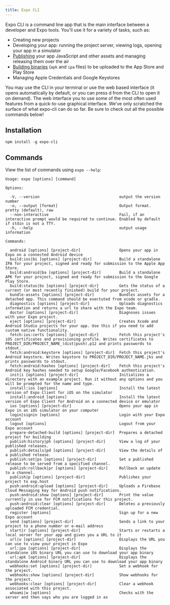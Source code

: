 ```yaml
---
title: Expo CLI
---
```


Expo CLI is a command line app that is the main interface between a developer and Expo tools. You'll use it for a variety of tasks, such as:

- Creating new projects
- Developing your app: running the project server, viewing logs, opening your app in a simulator 
- [Publishing](../publishing/) your app JavaScript and other assets and managing releasing them over the air
- [Building binaries](../../distribution/building-standalone-apps/) (`apk` and `ipa` files) to be uploaded to the App Store and Play Store
- Managing Apple Credentials and Google Keystores

You may use the CLI in your terminal or use the web based interface (it opens automatically by default, or you can press d from the CLI to open it on demand). The web interface you to use some of the most often used features from a quick-to-use graphical interface. We’ve only scratched the surface of what expo-cli can do so far. Be sure to check out all the possible commands below!

## Installation

```
npm install -g expo-cli
```

## Commands

View the list of commands using `expo --help`:

```
Usage: expo [options] [command]

Options:

  -V, --version                                   output the version number
  -o, --output [format]                           Output format. pretty (default), raw
  --non-interactive                               Fail, if an interactive prompt would be required to continue. Enabled by default if stdin is not a TTY.
  -h, --help                                      output usage information

Commands:

  android [options] [project-dir]                 Opens your app in Expo on a connected Android device
  build:ios|bi [options] [project-dir]            Build a standalone IPA for your project, signed and ready for submission to the Apple App Store.
  build:android|ba [options] [project-dir]        Build a standalone APK for your project, signed and ready for submission to the Google Play Store.
  build:status|bs [options] [project-dir]         Gets the status of a current (or most recently finished) build for your project.
  bundle-assets [options] [project-dir]           Bundles assets for a detached app. This command should be exectuted from xcode or gradle.
  diagnostics [options] [project-dir]             Uploads diagnostics information and returns a url to share with the Expo team.
  doctor [options] [project-dir]                  Diagnoses issues with your Expo project.
  eject [options] [project-dir]                   Creates Xcode and Android Studio projects for your app. Use this if you need to add custom native functionality.
  fetch:ios:certs [options] [project-dir]         Fetch this project's iOS certificates and provisioning profile. Writes certificates to PROJECT_DIR/PROJECT_NAME_(dist|push).p12 and prints passwords to stdout.
  fetch:android:keystore [options] [project-dir]  Fetch this project's Android keystore. Writes keystore to PROJECT_DIR/PROJECT_NAME.jks and prints passwords to stdout.
  fetch:android:hashes [options] [project-dir]    Fetch this project's Android key hashes needed to setup Google/Facebook authentication.
  init|i [options] [project-dir]                  Initializes a directory with an example project. Run it without any options and you will be prompted for the name and type.
  install:ios [options]                           Install the latest version of Expo Client for iOS on the simulator
  install:android [options]                       Install the latest version of Expo Client for Android on a connected device or emulator
  ios [options] [project-dir]                     Opens your app in Expo in an iOS simulator on your computer
  login|signin [options]                          Login with your Expo account
  logout [options]                                Logout from your Expo account
  prepare-detached-build [options] [project-dir]  Prepares a detached project for building
  publish:history|ph [options] [project-dir]      View a log of your published releases.
  publish:details|pd [options] [project-dir]      View the details of a published release.
  publish:set|ps [options] [project-dir]          Set a published release to be served from a specified channel.
  publish:rollback|pr [options] [project-dir]     Rollback an update to a channel.
  publish|p [options] [project-dir]               Publishes your project to exp.host
  push:android:upload [options] [project-dir]     Uploads a Firebase Cloud Messaging key for Android push notifications.
  push:android:show [options] [project-dir]       Print the value currently in use for FCM notifications for this project.
  push:android:clear [options] [project-dir]      Deletes a previously uploaded FCM credential.
  register [options]                              Sign up for a new Expo account
  send [options] [project-dir]                    Sends a link to your project to a phone number or e-mail address
  start|r [options] [project-dir]                 Starts or restarts a local server for your app and gives you a URL to it
  url|u [options] [project-dir]                   Displays the URL you can use to view your project in Expo
  url:ipa [options] [project-dir]                 Displays the standalone iOS binary URL you can use to download your app binary
  url:apk [options] [project-dir]                 Displays the standalone Android binary URL you can use to download your app binary
  webhooks:set [options] [project-dir]            Set a webhook for the project.
  webhooks:show [options] [project-dir]           Show webhooks for the project.
  webhooks:clear [options] [project-dir]          Clear a webhook associated with this project.
  whoami|w [options]                              Checks with the server and then says who you are logged in as
```
